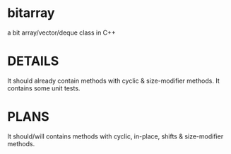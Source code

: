 bitarray
========

a bit array/vector/deque class in C++

DETAILS
=======

It should already contain methods with cyclic & size-modifier methods.
It contains some unit tests.

PLANS
=====

It should/will contains methods with cyclic, in-place, shifts & size-modifier methods.

